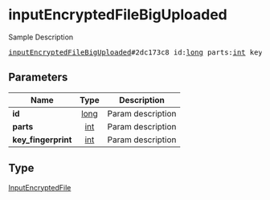 # inputEncryptedFileBigUploaded

Sample Description

<pre>
<a href="../constructor/inputEncryptedFileBigUploaded.md">inputEncryptedFileBigUploaded</a>#2dc173c8 id:<a href="../type/long.md">long</a> parts:<a href="../type/int.md">int</a> key_fingerprint:<a href="../type/int.md">int</a> = <a href="../type/InputEncryptedFile.md">InputEncryptedFile</a>;</pre>
## Parameters

| Name | Type | Description |
|------|:----:|-------------|
| **id** | <a href="../type/long.md">long</a> | Param description |
| **parts** | <a href="../type/int.md">int</a> | Param description |
| **key_fingerprint** | <a href="../type/int.md">int</a> | Param description |

## Type

<a href="../type/InputEncryptedFile.md">InputEncryptedFile</a>
